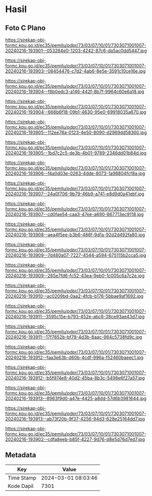 # Hasil

## Foto C Plano

https://sirekap-obj-formc.kpu.go.id/ec35/pemilu/pdpr/73/03/07/10/01/7303071001007-20240216-193901--053284e0-1203-4242-87c6-da5ac0dd5447.jpg

https://sirekap-obj-formc.kpu.go.id/ec35/pemilu/pdpr/73/03/07/10/01/7303071001007-20240216-193903--08454476-c7d2-4ab6-8e5e-3591c10ce16e.jpg

https://sirekap-obj-formc.kpu.go.id/ec35/pemilu/pdpr/73/03/07/10/01/7303071001007-20240216-193904--f8b0edc3-a146-442f-8b7f-9964c60e6a18.jpg

https://sirekap-obj-formc.kpu.go.id/ec35/pemilu/pdpr/73/03/07/10/01/7303071001007-20240216-193904--668b6f18-09b1-4630-95e0-69918035a670.jpg

https://sirekap-obj-formc.kpu.go.id/ec35/pemilu/pdpr/73/03/07/10/01/7303071001007-20240216-193905--112ee78a-0123-4e50-8090-d2969dd58360.jpg

https://sirekap-obj-formc.kpu.go.id/ec35/pemilu/pdpr/73/03/07/10/01/7303071001007-20240216-193905--1bd7c2c5-de3b-4b01-9789-2346dd01b84d.jpg

https://sirekap-obj-formc.kpu.go.id/ec35/pemilu/pdpr/73/03/07/10/01/7303071001007-20240216-193906--f4a0d03e-0263-4dde-8073-1a98804fcf8a.jpg

https://sirekap-obj-formc.kpu.go.id/ec35/pemilu/pdpr/73/03/07/10/01/7303071001007-20240216-193907--24a0f706-9b79-46b9-a741-e8d9d0a41ebf.jpg

https://sirekap-obj-formc.kpu.go.id/ec35/pemilu/pdpr/73/03/07/10/01/7303071001007-20240216-193907--cd0fae54-caa3-47ee-a690-867713ec9118.jpg

https://sirekap-obj-formc.kpu.go.id/ec35/pemilu/pdpr/73/03/07/10/01/7303071001007-20240216-193908--aea4f5ee-b3b6-486f-9d1a-92d2d492fa80.jpg

https://sirekap-obj-formc.kpu.go.id/ec35/pemilu/pdpr/73/03/07/10/01/7303071001007-20240216-193909--7d480a07-7227-4544-a594-675115b2cca5.jpg

https://sirekap-obj-formc.kpu.go.id/ec35/pemilu/pdpr/73/03/07/10/01/7303071001007-20240216-193909--265e7fd6-fc52-43ea-9eb0-1c005c6a7c2e.jpg

https://sirekap-obj-formc.kpu.go.id/ec35/pemilu/pdpr/73/03/07/10/01/7303071001007-20240216-193910--ac0209bd-0aa2-4fcb-b176-5bbae9af1692.jpg

https://sirekap-obj-formc.kpu.go.id/ec35/pemilu/pdpr/73/03/07/10/01/7303071001007-20240216-193911--3595c15e-b793-452e-abc8-38ce93ae43d7.jpg

https://sirekap-obj-formc.kpu.go.id/ec35/pemilu/pdpr/73/03/07/10/01/7303071001007-20240216-193911--17f7652b-bf78-4d3b-8aac-984c5738fd9c.jpg

https://sirekap-obj-formc.kpu.go.id/ec35/pemilu/pdpr/73/03/07/10/01/7303071001007-20240216-193912--faa3e63b-d60b-4cdf-996a-f52460baeec1.jpg

https://sirekap-obj-formc.kpu.go.id/ec35/pemilu/pdpr/73/03/07/10/01/7303071001007-20240216-193912--b5f974e8-40d2-45ba-8b3c-5498e6f27a57.jpg

https://sirekap-obj-formc.kpu.go.id/ec35/pemilu/pdpr/73/03/07/10/01/7303071001007-20240216-193913--8963f9d0-a47e-4425-a8dd-57d6b3981644.jpg

https://sirekap-obj-formc.kpu.go.id/ec35/pemilu/pdpr/73/03/07/10/01/7303071001007-20240216-193913--ab73f20b-9f37-4256-94d3-628e25164dd7.jpg

https://sirekap-obj-formc.kpu.go.id/ec35/pemilu/pdpr/73/03/07/10/01/7303071001007-20240216-193902--cdfa8eeb-b85f-4227-9d76-d8e5d76d7ed7.jpg


## Metadata

| Key        | Value               |
| ---------- | ------------------- |
| Time Stamp | 2024-03-01 08:03:46 |
| Kode Dapil | 7301                |



